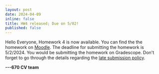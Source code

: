 ```yaml
---
layout: post
date: 2024-04-09
inline: false
title: HW4 released; Due on 5/02!
published: false
---
```


Hello Everyone,
Homework 4 is now available. You can find the the homework on [Moodle](). The deadline for submitting the homework is 5/2/2024. You would be submitting the homework on Gradescope. Don't forget to go through the details regarding the [late submission policy](https://cvl-umass.github.io/compsci670-spring-2024/logistics/#homework-assignments).

**---670 CV team**
